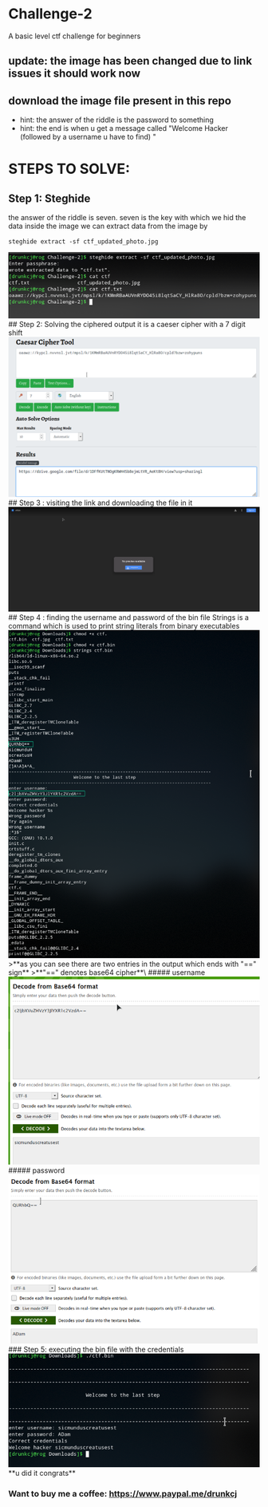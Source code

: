 # Challenge-2
A basic level ctf challenge for beginners
## update: the image has been changed due to link issues it should work now
## download the image file present in this repo
- hint: the answer of the riddle is the password to something
- hint: the end is when u get a  message called "Welcome Hacker (followed by a username u have to find) "
# STEPS TO SOLVE:
## Step 1: Steghide 
the answer of the riddle is seven. seven is the key with which we hid the data inside the image
we can extract data from the image by 
```
steghide extract -sf ctf_updated_photo.jpg
```
<img src="./screenshots/steghide.png">
## Step 2: Solving the ciphered output
it is a caeser cipher with a 7 digit shift
<img src="./screenshots/cipher.png">
## Step 3 : visiting the link and downloading the file in it
<img src="./screenshots/link.png">
## Step 4 : finding the username and password of the bin file
Strings is a command which is used to print string literals from binary executables
<img src="./screenshots/strings.png">
>**as you can see there are two entries in the output which ends with "==" sign**
>**"==" denotes base64 cipher**\
##### username
<img src="./screenshots/base64username.png">
##### password
<img src="./screenshots/base64password.png">
### Step 5: executing the bin file with the credentials
<img src="./screenshots/final.png">
**u did it congrats**


### Want to buy me a coffee: https://www.paypal.me/drunkcj
